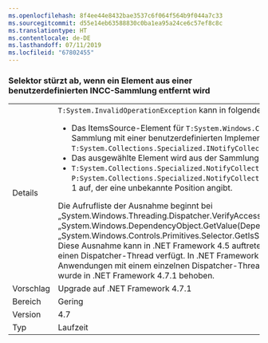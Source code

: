 ```yaml
---
ms.openlocfilehash: 8f4ee44e8432bae3537c6f064f564b9f044a7c33
ms.sourcegitcommit: d55e14eb63588830c0ba1ea95a24ce6c57ef8c8c
ms.translationtype: HT
ms.contentlocale: de-DE
ms.lasthandoff: 07/11/2019
ms.locfileid: "67802455"
---
```

### <a name="crash-in-selector-when-removing-an-item-from-a-custom-incc-collection"></a>Selektor stürzt ab, wenn ein Element aus einer benutzerdefinierten INCC-Sammlung entfernt wird

|   |   |
|---|---|
|Details|<code>T:System.InvalidOperationException</code> kann in folgendem Szenario auftreten:<ul><li>Das ItemsSource-Element für <code>T:System.Windows.Controls.Primitives.Selector</code> ist eine Sammlung mit einer benutzerdefinierten Implementierung von <code>T:System.Collections.Specialized.INotifyCollectionChanged</code>.</li><li>Das ausgewählte Element wird aus der Sammlung entfernt.</li><li><code>T:System.Collections.Specialized.NotifyCollectionChangedEventArgs</code> weist den Wert <code>P:System.Collections.Specialized.NotifyCollectionChangedEventArgs.OldStartingIndex</code>=–1 auf, der eine unbekannte Position angibt.</li></ul>Die Aufrufliste der Ausnahme beginnt bei „System.Windows.Threading.Dispatcher.VerifyAccess()“ in „System.Windows.DependencyObject.GetValue(DependencyProperty dp)“ in „System.Windows.Controls.Primitives.Selector.GetIsSelected(DependencyObject element)“. Diese Ausnahme kann in .NET Framework 4.5 auftreten, wenn die Anwendung über mehr als einen Dispatcher-Thread verfügt. In .NET Framework 4.7 kann diese Ausnahme auch bei Anwendungen mit einem einzelnen Dispatcher-Thread ausgelöst werden. Dieses Problem wurde in .NET Framework 4.7.1 behoben.|
|Vorschlag|Upgrade auf .NET Framework 4.7.1|
|Bereich|Gering|
|Version|4.7|
|Typ|Laufzeit|

